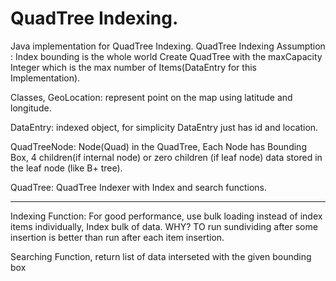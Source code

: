 # QuadTree Indexing.

Java implementation for QuadTree Indexing.
QuadTree Indexing Assumption : Index bounding is the whole world Create QuadTree with the
maxCapacity Integer which is the max number of Items(DataEntry for this Implementation).


Classes,
GeoLocation: represent point on the map using latitude and longitude.

DataEntry: indexed object, for simplicity DataEntry just has id and location.

QuadTreeNode: Node(Quad) in the QuadTree, Each Node has Bounding Box, 4 children(if internal node)
or zero children (if leaf node) data stored in the leaf node (like B+ tree).

QuadTree: QuadTree Indexer with Index and search functions.

---------------------------------------------------------------------------------------------------

Indexing Function:
For good performance, use bulk loading instead of index items individually, Index bulk of data.
WHY?
TO run sundividing after some insertion is better than run after each item insertion.

Searching Function,
return list of data interseted with the given bounding box
